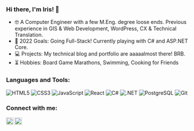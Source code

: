 ### Hi there, I'm Iris! 👋

- 🤓 A Computer Engineer with a few M.Eng. degree loose ends. Previous experience in GIS & Web Development, WordPress, CX & Technical Translation.
- 🎯 2022 Goals: Going Full-Stack! Currently playing with C# and ASP.NET Core. 
- 💻 Projects: My technical blog and portfolio are aaaaalmost there! BRB. 
- ⏳ Hobbies: Board Game Marathons, Swimming, Cooking for Friends

### Languages and Tools:
<p>
<img src="https://img.shields.io/badge/HTML5-E34F26?logo=html5&logoColor=white&style=flat" alt="HTML5">
<img src="https://img.shields.io/badge/CSS3-1572B6?logo=css3&logoColor=white&style=flat" alt="CSS3">
<img src="https://img.shields.io/badge/JavaScript-F7DF1E?logo=javascript&logoColor=white&style=flat" alt="JavaScript">
<img src="https://img.shields.io/badge/React-61DAFB?logo=react&logoColor=white&style=flat" alt="React">
<img src="https://img.shields.io/badge/C%23-239120?logo=c-sharp&logoColor=white&style=flat" alt="C#">
<img src="https://img.shields.io/badge/.NET-5C2D91?logo=.net&logoColor=white&style=flat" alt=".NET">
<img src="https://img.shields.io/badge/PostgreSQL-316192?logo=postgresql&logoColor=white&style=flat" alt="PostgreSQL">  
<img src="https://img.shields.io/badge/Git-F05032?logo=git&logoColor=white&style=flat" alt="Git">
</p>


### Connect with me:

[<img align="left" alt="Iris Diakoumi | LinkedIn" width="20px" src="https://simpleicons.now.sh/linkedin/adbac7" />][linkedin] 
[<img align="left" alt="irisdiakoumi | Twitter" width="20px" src="https://simpleicons.now.sh/twitter/adbac7" />][twitter] 
                                                                                                                                                                     
<br>

[linkedin]: https://www.linkedin.com/in/irisdiakoumi/
[twitter]: https://twitter.com/irisdiakoumi


